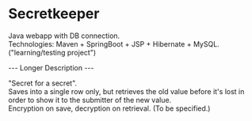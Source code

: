 # Secretkeeper  

Java webapp with DB connection.  
Technologies: Maven + SpringBoot + JSP + Hibernate + MySQL.  
("learning/testing project")  
  
  
--- Longer Description ---  
  
"Secret for a secret".  
Saves into a single row only, but retrieves the old value before it's lost in order to show it to the submitter of the new value.   
Encryption on save, decryption on retrieval. (To be specified.)  
